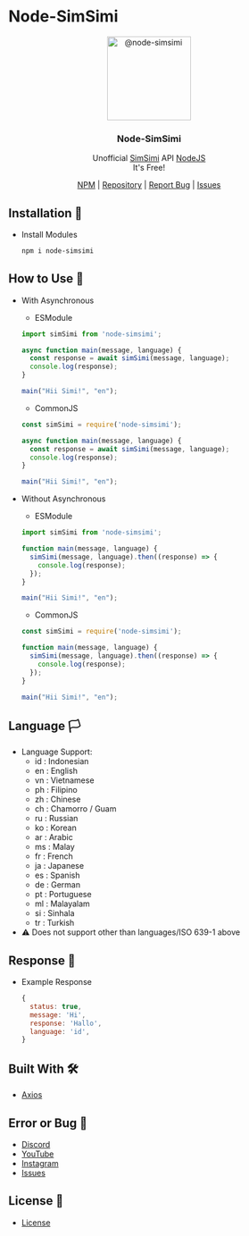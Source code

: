 # Node-SimSimi
<p align="center">
  <img alt="@node-simsimi" style="width: 150px;" src="https://cdn.discordapp.com/attachments/858321432178196490/1055677997694320700/ei_1671763615054-removebg-preview.png">
</p>
<div align="center">
  <h3>Node-SimSimi</h3>
  <p>Unofficial <a href="https://simsimi.com">SimSimi</a> API <a href="https://nodejs.org">NodeJS</a><br>It's Free!</p>
</div>
<div align="center">
  <a href="https://www.npmjs.com/package/node-simsimi">NPM</a> | <a href="https://github.com/anbuinfosec/node-simi">Repository</a> | <a href="https://dsc.gg/DrelezTM">Report Bug</a> | <a href="https://github.com/anbuinfosec/node-simi/issues">Issues</a>
</div>

## Installation 📑
* Install Modules
  ```sh
  npm i node-simsimi
  ```
 
 ## How to Use 🔭
 * With Asynchronous
   * ESModule
    ```js
    import simSimi from 'node-simsimi';
   
    async function main(message, language) {
      const response = await simSimi(message, language);
      console.log(response);
    }
   
    main("Hii Simi!", "en");
    ```
   * CommonJS
    ```js
    const simSimi = require('node-simsimi');
   
    async function main(message, language) {
      const response = await simSimi(message, language);
      console.log(response);
    }
   
    main("Hii Simi!", "en");
    ```
  
 * Without Asynchronous
   * ESModule
    ```js
    import simSimi from 'node-simsimi';

    function main(message, language) {
      simSimi(message, language).then((response) => {
        console.log(response);
      });
    }
   
    main("Hii Simi!", "en");
    ```
   * CommonJS
    ```js
    const simSimi = require('node-simsimi');

    function main(message, language) {
      simSimi(message, language).then((response) => {
        console.log(response);
      });
    }
   
    main("Hii Simi!", "en");
    ```

## Language 🏳
* Language Support:
  * id : Indonesian
  * en : English
  * vn : Vietnamese
  * ph : Filipino
  * zh : Chinese
  * ch : Chamorro / Guam
  * ru : Russian
  * ko : Korean
  * ar : Arabic
  * ms : Malay
  * fr : French
  * ja : Japanese
  * es : Spanish
  * de : German
  * pt : Portuguese
  * ml : Malayalam
  * si : Sinhala
  * tr : Turkish
* ⚠ Does not support other than languages/ISO 639-1 above


## Response 📨
* Example Response
  ```js
  {
    status: true,
    message: 'Hi',
    response: 'Hallo',
    language: 'id',
  }
  ```

## Built With 🛠
* [Axios](https://axios-http.com/docs/intro)

## Error or Bug 🐞
* [Discord](https://dsc.gg/DrelezTM)
* [YouTube](https://www.youtube.com/p/DrelezTM)
* [Instagram](https://www.instagram.com/DrelezTM)
* [Issues](https://github.com/DrelezTM/StickerWhatsAppBOT/issues)

## License 📜
* [License](https://github.com/anbuinfosec/node-simi/blob/main/LICENSE)
